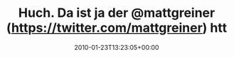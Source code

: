 ---
retweeted: false
source: <a href="http://twitter.com" rel="nofollow">Twitter Web Client</a>
entities:
  hashtags: []
  symbols: []
  user_mentions:
  - name: Matt Greiner
    screen_name: mattgreiner
    indices:
    - '20'
    - '32'
    id_str: '26824188'
    id: '26824188'
  urls: []
display_text_range:
- '0'
- '83'
favorite_count: '0'
id_str: '8110402405'
truncated: false
retweet_count: '0'
id: '8110402405'
created_at: Sat Jan 23 13:23:05 +0000 2010
favorited: false
full_text: Huch. Da ist ja der [@mattgreiner](https://twitter.com/mattgreiner)  http://www.zildjian.com/newfor2010/downloads.html
lang: de
tags:
- pesos/twitter
date: '2010-01-23T13:23:05+00:00'
src: https://twitter.com/bascht/status/8110402405
original_url: https://twitter.com/bascht/status/8110402405
type: twitter_tweet
text: Huch. Da ist ja der [@mattgreiner](https://twitter.com/mattgreiner)  http://www.zildjian.com/newfor2010/downloads.html
title: Huch. Da ist ja der @mattgreiner (https://twitter.com/mattgreiner)  htt

---